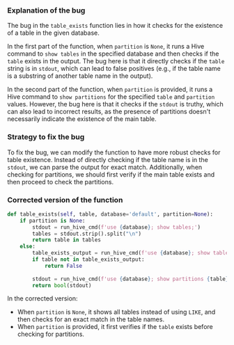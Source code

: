 ### Explanation of the bug

The bug in the `table_exists` function lies in how it checks for the existence of a table in the given database. 

In the first part of the function, when `partition` is `None`, it runs a Hive command to `show tables` in the specified database and then checks if the `table` exists in the output. The bug here is that it directly checks if the `table` string is in `stdout`, which can lead to false positives (e.g., if the table name is a substring of another table name in the output).

In the second part of the function, when `partition` is provided, it runs a Hive command to `show partitions` for the specified `table` and `partition` values. However, the bug here is that it checks if the `stdout` is truthy, which can also lead to incorrect results, as the presence of partitions doesn't necessarily indicate the existence of the main table.

### Strategy to fix the bug

To fix the bug, we can modify the function to have more robust checks for table existence. Instead of directly checking if the table name is in the `stdout`, we can parse the output for exact match. Additionally, when checking for partitions, we should first verify if the main table exists and then proceed to check the partitions.

### Corrected version of the function

```python
def table_exists(self, table, database='default', partition=None):
    if partition is None:
        stdout = run_hive_cmd(f'use {database}; show tables;')
        tables = stdout.strip().split("\n")
        return table in tables
    else:
        table_exists_output = run_hive_cmd(f'use {database}; show tables;')
        if table not in table_exists_output:
            return False
        
        stdout = run_hive_cmd(f'use {database}; show partitions {table} partition ({self.partition_spec(partition)});')
        return bool(stdout)
``` 

In the corrected version:
- When `partition` is `None`, it shows all tables instead of using `LIKE`, and then checks for an exact match in the table names.
- When `partition` is provided, it first verifies if the `table` exists before checking for partitions.